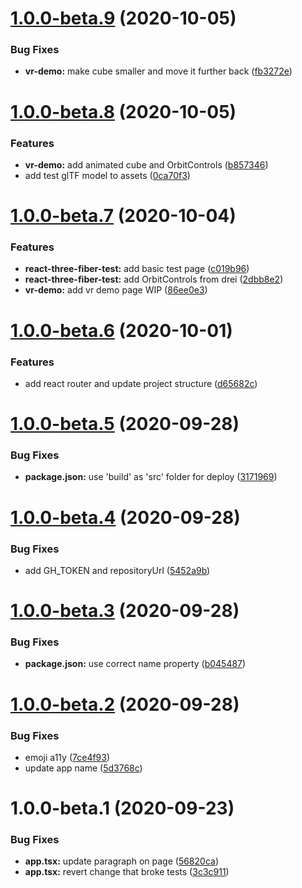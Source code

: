 # [1.0.0-beta.9](https://github.com/mapviz-app/mapviz-app.github.io/compare/v1.0.0-beta.8...v1.0.0-beta.9) (2020-10-05)


### Bug Fixes

* **vr-demo:** make cube smaller and move it further back ([fb3272e](https://github.com/mapviz-app/mapviz-app.github.io/commit/fb3272e6463d206a4db04bedfeca375ec27bd966))

# [1.0.0-beta.8](https://github.com/mapviz-app/mapviz-app.github.io/compare/v1.0.0-beta.7...v1.0.0-beta.8) (2020-10-05)


### Features

* **vr-demo:** add animated cube and OrbitControls ([b857346](https://github.com/mapviz-app/mapviz-app.github.io/commit/b857346f16be788e12a380dd4b21a3d236b2a015))
* add test glTF model to assets ([0ca70f3](https://github.com/mapviz-app/mapviz-app.github.io/commit/0ca70f3abd488c3fb5580fd8a4e5d55bf1154fe1))

# [1.0.0-beta.7](https://github.com/mapviz-app/mapviz-app.github.io/compare/v1.0.0-beta.6...v1.0.0-beta.7) (2020-10-04)


### Features

* **react-three-fiber-test:** add basic test page ([c019b96](https://github.com/mapviz-app/mapviz-app.github.io/commit/c019b966a317383c73e8a2417798be52fadff248))
* **react-three-fiber-test:** add OrbitControls from drei ([2dbb8e2](https://github.com/mapviz-app/mapviz-app.github.io/commit/2dbb8e2360480c91ae71f44ae533ad756fc6a623))
* **vr-demo:** add vr demo page WIP ([86ee0e3](https://github.com/mapviz-app/mapviz-app.github.io/commit/86ee0e32ccb77696db91785a61d9f28eaac48a3c))

# [1.0.0-beta.6](https://github.com/mapviz-app/mapviz-app.github.io/compare/v1.0.0-beta.5...v1.0.0-beta.6) (2020-10-01)


### Features

* add react router and update project structure ([d65682c](https://github.com/mapviz-app/mapviz-app.github.io/commit/d65682cec28db270a145a6ac6a03887461d07117))

# [1.0.0-beta.5](https://github.com/mapviz-app/mapviz-app.github.io/compare/v1.0.0-beta.4...v1.0.0-beta.5) (2020-09-28)


### Bug Fixes

* **package.json:** use 'build' as 'src' folder for deploy ([3171969](https://github.com/mapviz-app/mapviz-app.github.io/commit/31719691c1a93981b227d9cfa1ee7f9ec834ef53))

# [1.0.0-beta.4](https://github.com/mapviz-app/mapviz-app.github.io/compare/v1.0.0-beta.3...v1.0.0-beta.4) (2020-09-28)


### Bug Fixes

* add GH_TOKEN and repositoryUrl ([5452a9b](https://github.com/mapviz-app/mapviz-app.github.io/commit/5452a9bae832ce3023c8a197a0954833d5935d51))

# [1.0.0-beta.3](https://github.com/mapviz-app/mapviz-app.github.io/compare/v1.0.0-beta.2...v1.0.0-beta.3) (2020-09-28)


### Bug Fixes

* **package.json:** use correct name property ([b045487](https://github.com/mapviz-app/mapviz-app.github.io/commit/b0454873f68b1283489f9430f94d498b09cc7b1e))

# [1.0.0-beta.2](https://github.com/mapviz-app/mapviz-app.github.io/compare/v1.0.0-beta.1...v1.0.0-beta.2) (2020-09-28)


### Bug Fixes

* emoji a11y ([7ce4f93](https://github.com/mapviz-app/mapviz-app.github.io/commit/7ce4f93b9a16138edd565684d3f5bbd483520d61))
* update app name ([5d3768c](https://github.com/mapviz-app/mapviz-app.github.io/commit/5d3768cff6b08d86ddfeea6972903dad007169c0))

# 1.0.0-beta.1 (2020-09-23)


### Bug Fixes

* **app.tsx:**  update paragraph on page ([56820ca](https://github.com/godzillacorporation/godzillacorporation.github.io/commit/56820caa4da103ec99cc0d6f2c21947dfc2955ad))
* **app.tsx:** revert change that broke tests ([3c3c911](https://github.com/godzillacorporation/godzillacorporation.github.io/commit/3c3c91124a8ad8661a4a26ca17f720b628be9854))
